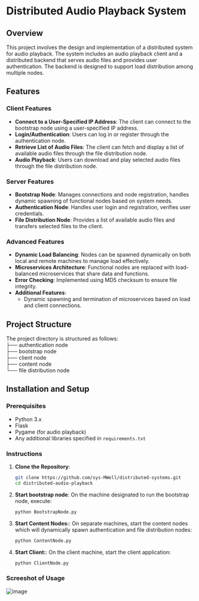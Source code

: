 # Distributed Audio Playback System

## Overview

This project involves the design and implementation of a distributed system for audio playback. The system includes an audio playback client and a distributed backend that serves audio files and provides user authentication. 
The backend is designed to support load distribution among multiple nodes.

## Features

### Client Features
- **Connect to a User-Specified IP Address**: The client can connect to the bootstrap node using a user-specified IP address.
- **Login/Authentication**: Users can log in or register through the authentication node.
- **Retrieve List of Audio Files**: The client can fetch and display a list of available audio files through the file distribution node.
- **Audio Playback**: Users can download and play selected audio files through the file distribution node.

### Server Features
- **Bootstrap Node**: Manages connections and node registration, handles dynamic spawning of functional nodes based on system needs.
- **Authentication Node**: Handles user login and registration, verifies user credentials.
- **File Distribution Node**: Provides a list of available audio files and transfers selected files to the client.

### Advanced Features
- **Dynamic Load Balancing**: Nodes can be spawned dynamically on both local and remote machines to manage load effectively.
- **Microservices Architecture**: Functional nodes are replaced with load-balanced microservices that share data and functions.
- **Error Checking**: Implemented using MD5 checksum to ensure file integrity.
- **Additional Features**:
  - Dynamic spawning and termination of microservices based on load and client connections.

## Project Structure
The project directory is structured as follows: <br>
├── authentication node<br>
├── bootstrap node <br>
├── client node <br>
├── content node <br>
└── file distribution node

## Installation and Setup

### Prerequisites
- Python 3.x
- Flask
- Pygame (for audio playback)
- Any additional libraries specified in `requirements.txt`

### Instructions
1. **Clone the Repository**:
   ```bash
   git clone https://github.com/sys-MWell/distributed-systems.git
   cd distributed-audio-playback
2. **Start bootstrap node**:
   On the machine designated to run the bootstrap node, execute:
   ```bash
   python BootstrapNode.py
3. **Start Content Nodes:**:
   On separate machines, start the content nodes which will dynamically spawn authentication and file distribution nodes:
   ```bash
   python ContentNode.py
4. **Start Client:**:
   On the client machine, start the client application:
   ```bash
   python ClientNode.py
   
### Screeshot of Usage
![image](https://github.com/sys-MWell/distributed-systems/assets/74254544/1da83b25-b0bb-40ce-ab64-402e53f7d9bb)
